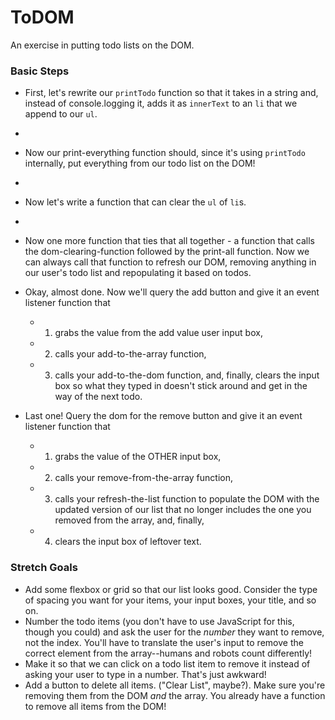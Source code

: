 # ToDOM

An exercise in putting todo lists on the DOM.


### Basic Steps

* First, let's rewrite our `printTodo` function so that it takes in a string and, instead of console.logging it, adds it as `innerText` to an `li` that we append to our `ul`.
* 
* Now our print-everything function should, since it's using `printTodo` internally, put everything from our todo list on the DOM!
* 
* Now let's write a function that can clear the `ul` of `li`s.
* 
* Now one more function that ties that all together - a function that calls the dom-clearing-function followed by the print-all function. Now we can always call that function to refresh our DOM, removing anything in our user's todo list and repopulating it based on todos.

* Okay, almost done. Now we'll query the add button and give it an event listener function that 
  * 1) grabs the value from the add value user input box, 
  * 2) calls your add-to-the-array function, 
  * 3) calls your add-to-the-dom function, and, finally, clears the input box so what they typed in doesn't stick around and get in the way of the next todo.

* Last one! Query the dom for the remove button and give it an event listener function that 
    * 1) grabs the value of the OTHER input box, 
    * 2) calls your remove-from-the-array function, 
    * 3) calls your refresh-the-list function to populate the DOM with the updated version of our list that no longer includes the one you removed from the array, and, finally, 
    * 4) clears the input box of leftover text.


### Stretch Goals

* Add some flexbox or grid so that our list looks good. Consider the type of spacing you want for your items, your input boxes, your title, and so on.
* Number the todo items (you don't have to use JavaScript for this, though you could) and ask the user for the _number_ they want to remove, not the index. You'll have to translate the user's input to remove the correct element from the array--humans and robots count differently!
* Make it so that we can click on a todo list item to remove it instead of asking your user to type in a number. That's just awkward!
* Add a button to delete all items. ("Clear List", maybe?). Make sure you're removing them from the DOM _and_ the array. You already have a function to remove all items from the DOM!
